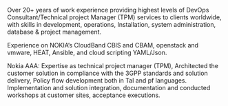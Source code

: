 Over 20+ years of work experience providing highest levels of  DevOps Consultant/Technical project Manager (TPM)  services to clients worldwide, with skills in development, operations, Installation, system administration, database & project management.

Experience on NOKIA’s CloudBand CBIS and CBAM, openstack and vmware, HEAT, Ansible, and cloud scripting YAML/Json. 

Nokia AAA: Expertise as technical project manager (TPM), Architected the customer solution in compliance with the 3GPP standards and solution delivery, Policy flow development both in Tal and pf languages. Implementation and solution integration, documentation and conducted workshops at customer sites, acceptance executions.
